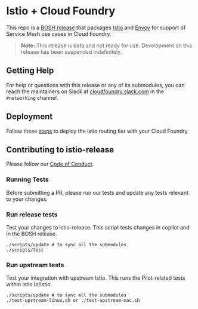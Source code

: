 # Istio + Cloud Foundry

This repo is a [BOSH release](https://github.com/cloudfoundry/bosh) that
packages [Istio](https://istio.io/) and [Envoy](https://github.com/envoyproxy/envoy) for support of Service Mesh use cases in Cloud Foundry.

> **Note:** This release is beta and not ready for use. Development on this release has been suspended indefinitely. 

## Getting Help

For help or questions with this release or any of its submodules, you can reach the maintainers on Slack at [cloudfoundry.slack.com](https://cloudfoundry.slack.com) in the `#networking` channel.

## Deployment
Follow these [steps](https://docs.cloudfoundry.org/running/deploying-service-mesh.html) to deploy the istio routing tier with your Cloud Foundry

## Contributing to istio-release
Please follow our [Code of Conduct](https://www.cloudfoundry.org/code-of-conduct/).

### Running Tests
Before submitting a PR, please run our tests and update any tests relevant to
your changes.

### Run release tests
Test your changes to istio-release. This script tests changes in copilot and in
the BOSH release.

```
./scripts/update # to sync all the submodules
./scripts/test
```

### Run upstream tests
Test your integration with upstream Istio. This runs the Pilot-related tests within
istio.io/istio.

```
./scripts/update # to sync all the submodules
./test-upstream-linux.sh or ./test-upstream-mac.sh
```
